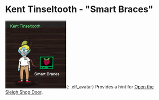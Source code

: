 # Kent Tinseltooth - "Smart Braces"
![Kent Tinseltooth](../img/hints/h11/kent_tinseltooth.png){: .elf_avatar}
Provides a hint for [Open the Sleigh Shop Door](../../challenges/c11/).
